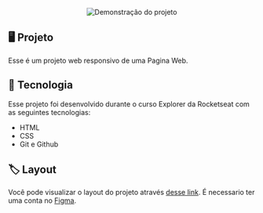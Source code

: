 <p align="center">
<img src="https://i.imgur.com/a3ms7uR.png" alt="Demonstração do projeto" widht="100%" />
</p>

## 🖥️ Projeto

Esse é um projeto web responsivo de uma Pagina Web.

## 🚀 Tecnologia

Esse projeto foi desenvolvido durante o curso Explorer da Rocketseat com as seguintes tecnologias:

- HTML
- CSS
- Git e Github

## 🏷️ Layout
Você pode visualizar o layout do projeto através [desse link](https://www.figma.com/file/hbl9coafPMcvxF2Tqe04Ah/Projeto01-Extra-(Copy)?type=design&node-id=1-2&t=HkEz9hmirm1cjyQM-0). É necessario ter uma conta no [Figma](https://www.figma.com/).
